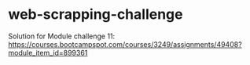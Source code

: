 # web-scrapping-challenge

Solution for Module challenge 11: https://courses.bootcampspot.com/courses/3249/assignments/49408?module_item_id=899361